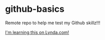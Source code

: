 # github-basics
Remote repo to help me test my Github skillz!!!

[I'm learning this on Lynda.com!](http://wwww.lynda.com)
